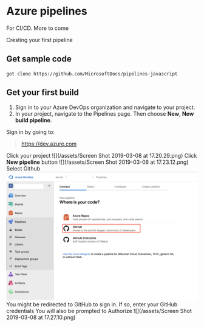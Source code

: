 # Azure pipelines

For CI/CD. More to come

Cresting your first pipeline

## Get sample code

```
got clone https://github.com/MicrosoftDocs/pipelines-javascript
```

## Get your first build
1. Sign in to your Azure DevOps organization and navigate to your project.
2. In your project, navigate to the Pipelines page. Then choose **New**, **New build pipeline**. 


Sign in by going to: 

> https://dev.azure.com

Click your project
![](/assets/Screen Shot 2019-03-08 at 17.20.29.png)
Click **New pipeline** button
![](/assets/Screen Shot 2019-03-08 at 17.23.12.png)
Select Github
![](/assets/pipeline-github.png)
You might be redirected to GitHub to sign in. If so, enter your GitHub credentials
You will also be prompted to Authorize
![](/assets/Screen Shot 2019-03-08 at 17.27.10.png)
